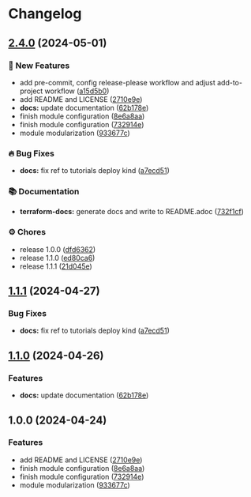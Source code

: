 # Changelog

## [2.4.0](https://github.com/GersonRS/modern-gitops-stack-module-cluster-kind/compare/v2.3.0...v2.4.0) (2024-05-01)


### 🚀 New Features

* add pre-commit, config release-please workflow and adjust add-to-project workflow ([a15d5b0](https://github.com/GersonRS/modern-gitops-stack-module-cluster-kind/commit/a15d5b0bbef60dbf3fc89ea6bdd6f1d7424e7bf1))
* add README and LICENSE ([2710e9e](https://github.com/GersonRS/modern-gitops-stack-module-cluster-kind/commit/2710e9e13e1dc7d112e1c0b1826c0a3e37ac1c29))
* **docs:** update documentation ([62b178e](https://github.com/GersonRS/modern-gitops-stack-module-cluster-kind/commit/62b178e6ac26aebc33d5f6267b24c79a672a8eda))
* finish module configuration ([8e6a8aa](https://github.com/GersonRS/modern-gitops-stack-module-cluster-kind/commit/8e6a8aaa16e2f18a45f01c3252c7569a3ed4a5bb))
* finish module configuration ([732914e](https://github.com/GersonRS/modern-gitops-stack-module-cluster-kind/commit/732914e652e6234521c791839159bb59c3eb76da))
* module modularization ([933677c](https://github.com/GersonRS/modern-gitops-stack-module-cluster-kind/commit/933677c3a29e4976dd93e131d2b29f15518f3b22))


### 🔥 Bug Fixes

* **docs:** fix ref to tutorials deploy kind ([a7ecd51](https://github.com/GersonRS/modern-gitops-stack-module-cluster-kind/commit/a7ecd51158c5cb854593fa8920f87c4fd697f7dd))


### 📚 Documentation

* **terraform-docs:** generate docs and write to README.adoc ([732f1cf](https://github.com/GersonRS/modern-gitops-stack-module-cluster-kind/commit/732f1cfdbf24369c79c323bd848bd7bd9f97f963))


### ⚙️ Chores

* release 1.0.0 ([dfd6362](https://github.com/GersonRS/modern-gitops-stack-module-cluster-kind/commit/dfd63625d454cc72bedf3bc6e7e4229ac3c03534))
* release 1.1.0 ([ed80ca6](https://github.com/GersonRS/modern-gitops-stack-module-cluster-kind/commit/ed80ca6ccb1391d9d6693ea8caf932ddfe8cb1b2))
* release 1.1.1 ([21d045e](https://github.com/GersonRS/modern-gitops-stack-module-cluster-kind/commit/21d045eb65958bb99d3e38cd2a6f2976543c69d1))

## [1.1.1](https://github.com/GersonRS/modern-gitops-stack-module-cluster-kind/compare/v1.1.0...v1.1.1) (2024-04-27)


### Bug Fixes

* **docs:** fix ref to tutorials deploy kind ([a7ecd51](https://github.com/GersonRS/modern-gitops-stack-module-cluster-kind/commit/a7ecd51158c5cb854593fa8920f87c4fd697f7dd))

## [1.1.0](https://github.com/GersonRS/modern-gitops-stack-module-cluster-kind/compare/v1.0.0...v1.1.0) (2024-04-26)


### Features

* **docs:** update documentation ([62b178e](https://github.com/GersonRS/modern-gitops-stack-module-cluster-kind/commit/62b178e6ac26aebc33d5f6267b24c79a672a8eda))

## 1.0.0 (2024-04-24)


### Features

* add README and LICENSE ([2710e9e](https://github.com/GersonRS/modern-gitops-stack-module-cluster-kind/commit/2710e9e13e1dc7d112e1c0b1826c0a3e37ac1c29))
* finish module configuration ([8e6a8aa](https://github.com/GersonRS/modern-gitops-stack-module-cluster-kind/commit/8e6a8aaa16e2f18a45f01c3252c7569a3ed4a5bb))
* finish module configuration ([732914e](https://github.com/GersonRS/modern-gitops-stack-module-cluster-kind/commit/732914e652e6234521c791839159bb59c3eb76da))
* module modularization ([933677c](https://github.com/GersonRS/modern-gitops-stack-module-cluster-kind/commit/933677c3a29e4976dd93e131d2b29f15518f3b22))
